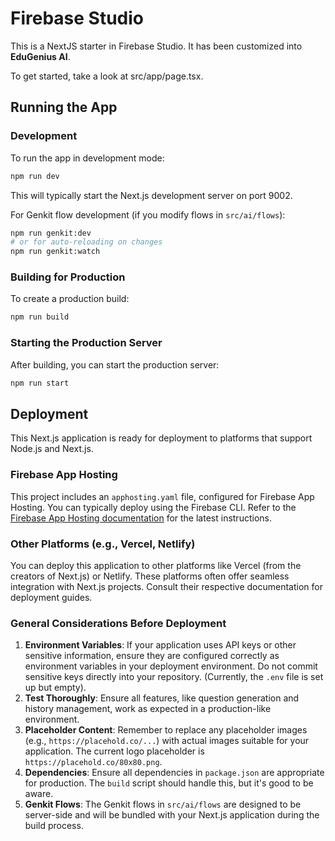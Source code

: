 # Firebase Studio

This is a NextJS starter in Firebase Studio. It has been customized into **EduGenius AI**.

To get started, take a look at src/app/page.tsx.

## Running the App

### Development

To run the app in development mode:

```bash
npm run dev
```

This will typically start the Next.js development server on port 9002.

For Genkit flow development (if you modify flows in `src/ai/flows`):
```bash
npm run genkit:dev
# or for auto-reloading on changes
npm run genkit:watch
```

### Building for Production

To create a production build:

```bash
npm run build
```

### Starting the Production Server

After building, you can start the production server:

```bash
npm run start
```

## Deployment

This Next.js application is ready for deployment to platforms that support Node.js and Next.js.

### Firebase App Hosting
This project includes an `apphosting.yaml` file, configured for Firebase App Hosting. You can typically deploy using the Firebase CLI. Refer to the [Firebase App Hosting documentation](https://firebase.google.com/docs/app-hosting) for the latest instructions.

### Other Platforms (e.g., Vercel, Netlify)
You can deploy this application to other platforms like Vercel (from the creators of Next.js) or Netlify. These platforms often offer seamless integration with Next.js projects. Consult their respective documentation for deployment guides.

### General Considerations Before Deployment
1.  **Environment Variables**: If your application uses API keys or other sensitive information, ensure they are configured correctly as environment variables in your deployment environment. Do not commit sensitive keys directly into your repository. (Currently, the `.env` file is set up but empty).
2.  **Test Thoroughly**: Ensure all features, like question generation and history management, work as expected in a production-like environment.
3.  **Placeholder Content**: Remember to replace any placeholder images (e.g., `https://placehold.co/...`) with actual images suitable for your application. The current logo placeholder is `https://placehold.co/80x80.png`.
4.  **Dependencies**: Ensure all dependencies in `package.json` are appropriate for production. The `build` script should handle this, but it's good to be aware.
5.  **Genkit Flows**: The Genkit flows in `src/ai/flows` are designed to be server-side and will be bundled with your Next.js application during the build process.
